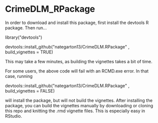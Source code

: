 # CrimeDLM_RPackage

In order to download and install this package, first install the devtools R package. Then run...

library("devtools")

devtools::install_github("nategarton13/CrimeDLM.RPackage" , build_vignettes = TRUE)

This may take a few minutes, as building the vignettes takes a bit of time.

For some users, the above code will fail with an RCMD.exe error. In that case, running 

devtools::install_github("nategarton13/CrimeDLM.RPackage" , build_vignettes = FALSE)

will install the package, but will not build the vignettes. After installing the package, you can build the vignettes manually by downloading or cloning this repo and knitting the .rmd vignette files. This is especially easy in RStudio.
